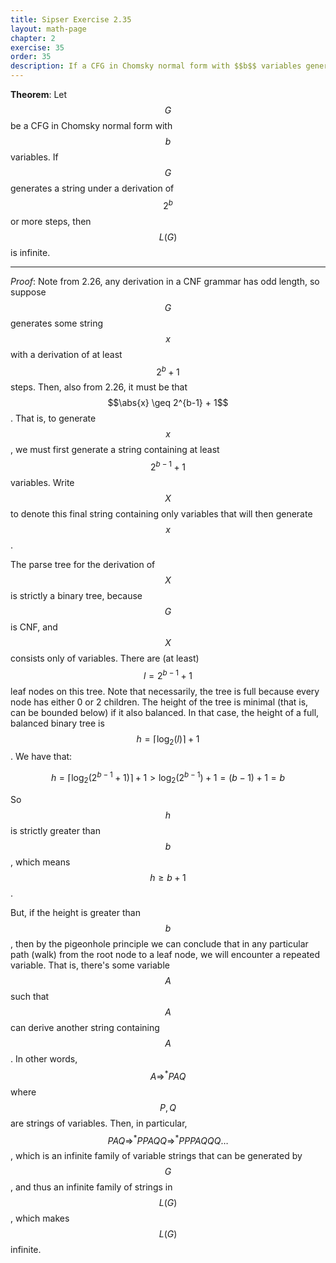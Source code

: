 ```yaml
---
title: Sipser Exercise 2.35
layout: math-page
chapter: 2
exercise: 35
order: 35
description: If a CFG in Chomsky normal form with $$b$$ variables generates a string under a derivation of $$2^b$$ or more steps, then $$L(G)$$ is infinite
---
```




**Theorem**: Let $$G$$ be a CFG in Chomsky normal form with $$b$$ variables.
If $$G$$ generates a string under a derivation of $$2^b$$ or more steps, then $$L(G)$$ is infinite.

----

*Proof*:
Note from 2.26, any derivation in a CNF grammar has odd length, so suppose $$G$$ generates some string $$x$$ with a derivation of at least $$2^b + 1$$ steps.
Then, also from 2.26, it must be that $$\abs{x} \geq 2^{b-1} + 1$$.
That is, to generate $$x$$, we must first generate a string containing at least $$2^{b-1} + 1$$ variables.
Write $$X$$ to denote this final string containing only variables that will then generate $$x$$.



The parse tree for the derivation of $$X$$ is strictly a binary tree, because $$G$$ is CNF, and $$X$$ consists only of variables.
There are (at least) $$l = 2^{b-1} + 1$$ leaf nodes on this tree.
Note that necessarily, the tree is full because every node has either 0 or 2 children.
The height of the tree is minimal (that is, can be bounded below) if it also balanced.
In that case, the height of a full, balanced binary tree is $$h = \lceil \log_2(l) \rceil + 1$$.
We have that:

$$
h = \lceil \log_2(2^{b-1} + 1) \rceil + 1 > \log_2(2^{b-1}) + 1 = (b-1) + 1 = b
$$

So $$h$$ is strictly greater than $$b$$, which means $$h \geq b+1$$.



But, if the height is greater than $$b$$, then by the pigeonhole principle we can conclude that in any particular path (walk) from the root node to a leaf node, we will encounter a repeated variable.
That is, there's some variable $$A$$ such that $$A$$ can derive another string containing $$A$$.
In other words, $$A \Rightarrow^* PAQ$$ where $$P, Q$$ are strings of variables.
Then, in particular, $$PAQ \Rightarrow^* PPAQQ \Rightarrow^* PPPAQQQ \dots$$,
which is an infinite family of variable strings that can be generated by $$G$$, and thus an infinite family of strings in $$L(G)$$, which makes $$L(G)$$ infinite.
